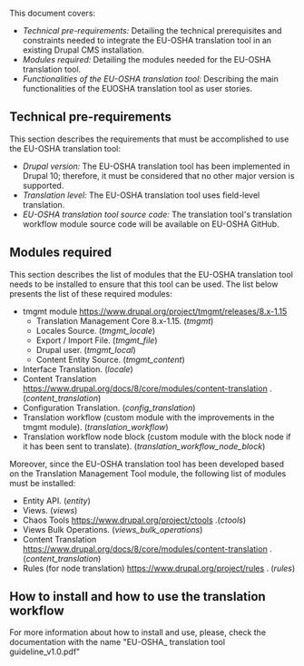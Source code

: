 This document covers:
* _Technical pre-requirements:_ Detailing the technical prerequisites and constraints needed to integrate the EU-OSHA translation tool in an existing Drupal CMS installation.
* _Modules required:_ Detailing the modules needed for the EU-OSHA translation tool.
* _Functionalities of the EU-OSHA translation tool:_ Describing the main functionalities of the EUOSHA translation tool as user stories.

## Technical pre-requirements

This section describes the requirements that must be accomplished to use the EU-OSHA translation tool:
* _Drupal version:_ The EU-OSHA translation tool has been implemented in Drupal 10; therefore, it must be considered that no other major version is supported.
* _Translation level:_ The EU-OSHA translation tool uses field-level translation.
* _EU-OSHA translation tool source code:_ The translation tool's translation workflow module source code will be available on EU-OSHA GitHub.

## Modules required
This section describes the list of modules that the EU-OSHA translation tool needs to be installed to ensure that this tool can be used. The list below presents the list of these required modules:
* tmgmt module https://www.drupal.org/project/tmgmt/releases/8.x-1.15
    * Translation Management Core 8.x-1.15. (_tmgmt_)
    * Locales Source. (_tmgmt_locale_)
    * Export / Import File. (_tmgmt_file_)
    * Drupal user. (_tmgmt_local_)
    * Content Entity Source. (_tmgmt_content_)
* Interface Translation. (_locale_)
* Content Translation https://www.drupal.org/docs/8/core/modules/content-translation . (_content_translation_)
* Configuration Translation. (_config_translation_)
* Translation workflow (custom module with the improvements in the tmgmt module). (_translation_workflow_)
* Translation workflow node block (custom module with the block node if it has been sent to translate). (_translation_workflow_node_block_)

Moreover, since the EU-OSHA translation tool has been developed based on the Translation Management Tool module, the following list of modules must be installed:
* Entity API. (_entity_)
* Views. (_views_)
* Chaos Tools https://www.drupal.org/project/ctools .(_ctools_) 
* Views Bulk Operations. (_views_bulk_operations_)
* Content Translation https://www.drupal.org/docs/8/core/modules/content-translation . (_content_translation_)
* Rules (for node translation) https://www.drupal.org/project/rules . (_rules_)

## How to install and how to use the translation workflow
For more information about how to install and use, please, check the documentation with the name "EU-OSHA_ translation tool guideline_v1.0.pdf"
